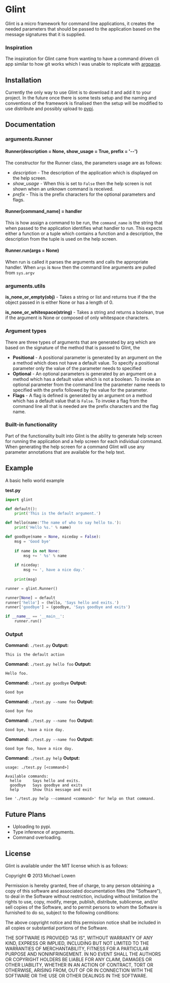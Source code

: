 # Glint

Glint is a micro framework for command line applications, it creates the needed parameters that should be passed to the application based on the message signatures that it is supplied.

### Inspiration

The inspiration for Glint came from wanting to have a command driven cli app similar to how git works which I was unable to replicate with [argparse](http://docs.python.org/dev/library/argparse.html).

## Installation

Currently the only way to use Glint is to download it and add it to your project. In the future once there is some tests setup and the naming and conventions of the framework is finalised then the setup will be modified to use distribute and possibly upload to [pypi](https://pypi.python.org/pypi). 

## Documentation

### arguments.Runner

#### Runner(description = None, show_usage = True, prefix = '--')
The constructor for the Runner class, the parameters usage are as follows:

* *description* - The description of the application which is displayed on the help screen.
* *show_usage* - When this is set to `False` then the help screen is not shown when an unknown command is received.
* *prefix* - This is the prefix characters for the optional parameters and flags.

#### Runner[command_name] = handler

This is how assign a command to be run, the `command_name` is the string that when passed to the application identifies what handler to run.  This expects either a function or a tuple which contains a function and a description, the description from the tuple is used on the help screen.

#### Runner.run(args = None)

When run is called it parses the arguments and calls the appropriate handler. When `args` is `None` then the command line arguments are pulled from `sys.argv`

### arguments.utils

**is_none_or_empty(obj)** - Takes a string or list and returns true if the the object passed in is either None or has a length of 0.

**is_none_or_whitespace(string)** - Takes a string and returns a boolean, true if the argument is None or composed of only whitespace characters.

### Argument types

There are three types of arguments that are generated by arg which are based on the signature of the method that is passed to Glint, the 

* **Positional** - A positional parameter is generated by an argument on the a method which does not have a default value. To specify a positional parameter only the value of the parameter needs to specified
* **Optional** - An optional parameters is generated by an argument on a method which has a default value which is not a boolean. To invoke an optional parameter from the command line the parameter name needs to specified with the prefix followed by the value for the parameter.
* **Flags** - A flag is defined is generated by an argument on a method which has  a default value that is `False`. To invoke a flag from the command line all that is needed are the prefix characters and the flag name.

### Built-in functionality

Part of the functionality built into Glint is the ability to generate help screen for running the application and a help screen for each individual command.  When generating the help screen for a command Glint will use any parameter annotations that are available for the help text.

## Example

A basic hello world example 

**test.py**

```python
import glint

def default():
	print('This is the default argument.')

def hello(name:'The name of who to say hello to.'):
	print('Hello %s.' % name)

def goodbye(name = None, niceday = False):
	msg = 'Good bye'
	
	if name is not None:
		msg += ' %s' % name
	
	if niceday:
		msg += ', have a nice day.'
	
	print(msg)

runner = glint.Runner()

runner[None] = default
runner['hello'] = (hello, 'Says hello and exits.')
runner['goodbye'] = (goodbye, 'Says goodbye and exits')

if __name__ == '__main__':
	runner.run()
```

### Output

**Command:** `./test.py`
**Output:** 
```
This is the default action
```

**Command:** `./test.py hello foo`
**Output:** 
```
Hello foo.
```

**Command:** `./test.py goodbye`
**Output:** 
```
Good bye
```

**Command:** `./test.py --name foo`
**Output:** 
```
Good bye foo
```

**Command:** `./test.py --name foo`
**Output:** 
```
Good bye, have a nice day.
```

**Command:** `./test.py --name foo`
**Output:** 
```
Good bye foo, have a nice day.
```

**Command:** `./test.py help`
**Output:**
```
usage: ./test.py [<command>]

Available commands:
  hello     Says hello and exits.
  goodbye   Says goodbye and exits
  help      Show this message and exit

See './test.py help --command <command>' for help on that command.
```

## Future Plans

* Uploading to pypi.
* Type inference of arguments.
* Command overloading.

## License

Glint is available under the MIT license which is as follows:

Copyright © 2013 Michael Lowen

Permission is hereby granted, free of charge, to any person obtaining a copy of this software and associated documentation files (the "Software"), to deal in the Software without restriction, including without limitation the rights to use, copy, modify, merge, publish, distribute, sublicense, and/or sell copies of the Software, and to permit persons to whom the Software is furnished to do so, subject to the following conditions:

The above copyright notice and this permission notice shall be included in all copies or substantial portions of the Software.

THE SOFTWARE IS PROVIDED "AS IS", WITHOUT WARRANTY OF ANY KIND, EXPRESS OR IMPLIED, INCLUDING BUT NOT LIMITED TO THE WARRANTIES OF MERCHANTABILITY, FITNESS FOR A PARTICULAR PURPOSE AND NONINFRINGEMENT. IN NO EVENT SHALL THE AUTHORS OR COPYRIGHT HOLDERS BE LIABLE FOR ANY CLAIM, DAMAGES OR OTHER LIABILITY, WHETHER IN AN ACTION OF CONTRACT, TORT OR OTHERWISE, ARISING FROM, OUT OF OR IN CONNECTION WITH THE SOFTWARE OR THE USE OR OTHER DEALINGS IN THE SOFTWARE.